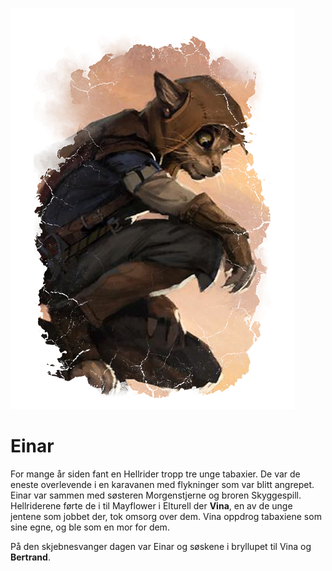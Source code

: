 ![Einar](pc_einar.png)
# Einar
For mange år siden fant en Hellrider tropp tre unge tabaxier. De var de eneste overlevende i en karavanen med flykninger som var blitt angrepet.
Einar var sammen med søsteren Morgenstjerne og broren Skyggespill. Hellriderene førte de i til Mayflower i Elturell der **Vina**, en av de unge jentene som jobbet der, tok omsorg over dem. Vina oppdrog tabaxiene som sine egne, og ble som en mor for dem. 

På den skjebnesvanger dagen var Einar og søskene i bryllupet til Vina og **Bertrand**.

